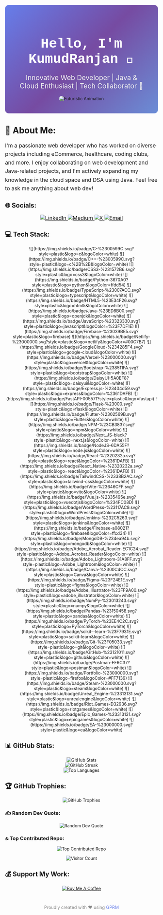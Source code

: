 <!-- Stylish, Job-Oriented & Futuristic README by KumudRanjan -->

<!-- ===== Gradient Header with Animation ===== -->
<div align="center" style="background: linear-gradient(135deg, #667eea, #764ba2, #6b8dd6); padding: 40px; border-radius: 12px; margin-bottom: 30px;">
  <h1 style="color: #fff; font-family: 'Courier New', monospace; font-size: 2.8rem; margin-bottom: 10px;">
    Hello, I'm KumudRanjan 👋
  </h1>
  <p style="color: #eee; font-size: 1.4rem; margin-bottom: 20px;">
    Innovative Web Developer | Java & Cloud Enthusiast | Tech Collaborator 🚀
  </p>
  <img src="https://media.giphy.com/media/MVvZIIEl1UW1OJp0Pl/giphy.gif" alt="Futuristic Animation" style="max-width: 100%; border-radius: 12px;">
</div>

<!-- ===== About Me ===== -->
# 💫 About Me:
<p style="font-size: 1.1rem; line-height: 1.6;">
  I'm a passionate web developer who has worked on diverse projects including eCommerce, healthcare, coding clubs, and more.  
  I enjoy collaborating on web development and Java-related projects, and I'm actively expanding my knowledge in the cloud space and DSA using Java.  
  Feel free to ask me anything about web dev!
</p>

<!-- ===== Socials ===== -->
## 🌐 Socials:
<p align="center" style="font-size: 1.1rem;">
  <a href="https://linkedin.com/in/kumudkode" target="_blank">
    <img src="https://img.shields.io/badge/LinkedIn-%230077B5.svg?logo=linkedin&logoColor=white" alt="LinkedIn">
  </a>
  <a href="https://medium.com/@kumudkode" target="_blank">
    <img src="https://img.shields.io/badge/Medium-12100E?logo=medium&logoColor=white" alt="Medium">
  </a>
  <a href="https://x.com/kumudkode" target="_blank">
    <img src="https://img.shields.io/badge/X-black.svg?logo=X&logoColor=white" alt="X">
  </a>
  <a href="mailto:raj94971@gmail.com" target="_blank">
    <img src="https://img.shields.io/badge/Email-D14836?logo=gmail&logoColor=white" alt="Email">
  </a>
</p>

<!-- ===== Tech Stack ===== -->
## 💻 Tech Stack:
<p align="center">
  ![](https://img.shields.io/badge/C-%2300599C.svg?style=plastic&logo=c&logoColor=white)
  ![](https://img.shields.io/badge/C++-%2300599C.svg?style=plastic&logo=c%2B%2B&logoColor=white)
  ![](https://img.shields.io/badge/CSS3-%231572B6.svg?style=plastic&logo=css3&logoColor=white)
  ![](https://img.shields.io/badge/Python-3670A0?style=plastic&logo=python&logoColor=ffdd54)
  ![](https://img.shields.io/badge/TypeScript-%23007ACC.svg?style=plastic&logo=typescript&logoColor=white)
  ![](https://img.shields.io/badge/HTML5-%23E34F26.svg?style=plastic&logo=html5&logoColor=white)
  ![](https://img.shields.io/badge/Java-%23ED8B00.svg?style=plastic&logo=openjdk&logoColor=white)
  ![](https://img.shields.io/badge/JavaScript-%23323330.svg?style=plastic&logo=javascript&logoColor=%23F7DF1E)
  ![](https://img.shields.io/badge/Firebase-%23039BE5.svg?style=plastic&logo=firebase)
  ![](https://img.shields.io/badge/Netlify-%23000000.svg?style=plastic&logo=netlify&logoColor=#00C7B7)
  ![](https://img.shields.io/badge/GoogleCloud-%234285F4.svg?style=plastic&logo=google-cloud&logoColor=white)
  ![](https://img.shields.io/badge/Vercel-%23000000.svg?style=plastic&logo=vercel&logoColor=white)
  ![](https://img.shields.io/badge/Bootstrap-%238511FA.svg?style=plastic&logo=bootstrap&logoColor=white)
  ![](https://img.shields.io/badge/DaisyUI-5A0EF8?style=plastic&logo=daisyui&logoColor=white)
  ![](https://img.shields.io/badge/Express.js-%23404d59.svg?style=plastic&logo=express&logoColor=%2361DAFB)
  ![](https://img.shields.io/badge/FastAPI-005571?style=plastic&logo=fastapi)
  ![](https://img.shields.io/badge/Flask-%23000.svg?style=plastic&logo=flask&logoColor=white)
  ![](https://img.shields.io/badge/Flutter-%2302569B.svg?style=plastic&logo=Flutter&logoColor=white)
  ![](https://img.shields.io/badge/NPM-%23CB3837.svg?style=plastic&logo=npm&logoColor=white)
  ![](https://img.shields.io/badge/Next_JS-black?style=plastic&logo=next.js&logoColor=white)
  ![](https://img.shields.io/badge/NodeJS-6DA55F?style=plastic&logo=node.js&logoColor=white)
  ![](https://img.shields.io/badge/React-%2320232a.svg?style=plastic&logo=react&logoColor=%2361DAFB)
  ![](https://img.shields.io/badge/React_Native-%2320232a.svg?style=plastic&logo=react&logoColor=%2361DAFB)
  ![](https://img.shields.io/badge/TailwindCSS-%2338B2AC.svg?style=plastic&logo=tailwind-css&logoColor=white)
  ![](https://img.shields.io/badge/Vite-%23646CFF.svg?style=plastic&logo=vite&logoColor=white)
  ![](https://img.shields.io/badge/Vue.js-%2335495e.svg?style=plastic&logo=vuedotjs&logoColor=%234FC08D)
  ![](https://img.shields.io/badge/WordPress-%23117AC9.svg?style=plastic&logo=WordPress&logoColor=white)
  ![](https://img.shields.io/badge/Jenkins-%232C5263.svg?style=plastic&logo=jenkins&logoColor=white)
  ![](https://img.shields.io/badge/Firebase-a08021?style=plastic&logo=firebase&logoColor=ffcd34)
  ![](https://img.shields.io/badge/MongoDB-%234ea94b.svg?style=plastic&logo=mongodb&logoColor=white)
  ![](https://img.shields.io/badge/Adobe_Acrobat_Reader-EC1C24.svg?style=plastic&logo=Adobe_Acrobat_Reader&logoColor=white)
  ![](https://img.shields.io/badge/Adobe_Lightroom-31A8FF.svg?style=plastic&logo=Adobe_Lightroom&logoColor=white)
  ![](https://img.shields.io/badge/Canva-%2300C4CC.svg?style=plastic&logo=Canva&logoColor=white)
  ![](https://img.shields.io/badge/Figma-%23F24E1E.svg?style=plastic&logo=figma&logoColor=white)
  ![](https://img.shields.io/badge/Adobe_Illustrator-%23FF9A00.svg?style=plastic&logo=adobe_illustrator&logoColor=white)
  ![](https://img.shields.io/badge/NumPy-%23013243.svg?style=plastic&logo=numpy&logoColor=white)
  ![](https://img.shields.io/badge/Pandas-%23150458.svg?style=plastic&logo=pandas&logoColor=white)
  ![](https://img.shields.io/badge/PyTorch-%23EE4C2C.svg?style=plastic&logo=PyTorch&logoColor=white)
  ![](https://img.shields.io/badge/scikit--learn-%23F7931E.svg?style=plastic&logo=scikit-learn&logoColor=white)
  ![](https://img.shields.io/badge/Git-%23F05033.svg?style=plastic&logo=git&logoColor=white)
  ![](https://img.shields.io/badge/GitHub-%23121011.svg?style=plastic&logo=github&logoColor=white)
  ![](https://img.shields.io/badge/Postman-FF6C37?style=plastic&logo=postman&logoColor=white)
  ![](https://img.shields.io/badge/Portfolio-%23000000.svg?style=plastic&logo=firefox&logoColor=#FF7139)
  ![](https://img.shields.io/badge/Steam-%23000000.svg?style=plastic&logo=steam&logoColor=white)
  ![](https://img.shields.io/badge/Unreal_Engine-%23313131.svg?style=plastic&logo=unrealengine&logoColor=white)
  ![](https://img.shields.io/badge/Riot_Games-D32936.svg?style=plastic&logo=riotgames&logoColor=white)
  ![](https://img.shields.io/badge/Epic_Games-%23313131.svg?style=plastic&logo=epicgames&logoColor=white)
  ![](https://img.shields.io/badge/EA-%23000000.svg?style=plastic&logo=ea&logoColor=white)
</p>

<!-- ===== GitHub Stats & Visuals ===== -->
## 📊 GitHub Stats:
<p align="center">
  <img src="https://github-readme-stats.vercel.app/api?username=kumudkode&theme=dark&hide_border=true&include_all_commits=true&count_private=true" alt="GitHub Stats" />
  <br>
  <img src="https://nirzak-streak-stats.vercel.app/?user=kumudkode&theme=dark&hide_border=true" alt="GitHub Streak" />
  <br>
  <img src="https://github-readme-stats.vercel.app/api/top-langs/?username=kumudkode&theme=dark&hide_border=true&include_all_commits=true&count_private=true&layout=compact" alt="Top Languages" />
</p>

## 🏆 GitHub Trophies:
<p align="center">
  <img src="https://github-profile-trophy.vercel.app/?username=kumudkode&theme=radical&no-frame=true&no-bg=false&margin-w=4" alt="GitHub Trophies" />
</p>

### ✍️ Random Dev Quote:
<p align="center">
  <img src="https://quotes-github-readme.vercel.app/api?type=horizontal&theme=radical" alt="Random Dev Quote" />
</p>

### 🔝 Top Contributed Repo:
<p align="center">
  <img src="https://github-contributor-stats.vercel.app/api?username=kumudkode&limit=5&theme=dark&combine_all_yearly_contributions=true" alt="Top Contributed Repo" />
</p>

<!-- ===== Visit Count ===== -->
<p align="center">
  <img src="https://visitcount.itsvg.in/api?id=kumudkode&icon=0&color=1" alt="Visitor Count" />
</p>

<!-- ===== Donate ===== -->
## 💰 Support My Work:
<p align="center">
  <a href="https://buymeacoffee.com/Kumudkode" target="_blank">
    <img src="https://img.shields.io/badge/Buy%20Me%20a%20Coffee-ffdd00?style=for-the-badge&logo=buy-me-a-coffee&logoColor=black" alt="Buy Me A Coffee" />
  </a>
</p>

<!-- ===== Footer ===== -->
<br>
<p align="center" style="font-size: 0.9rem; color: #888;">
  Proudly created with ❤️ using <a href="https://gprm.itsvg.in" target="_blank" style="color: #667eea; text-decoration: none;">GPRM</a>
</p>
